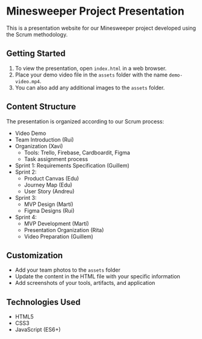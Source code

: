 # Minesweeper Project Presentation

This is a presentation website for our Minesweeper project developed using the Scrum methodology.

## Getting Started

1. To view the presentation, open `index.html` in a web browser.
2. Place your demo video file in the `assets` folder with the name `demo-video.mp4`.
3. You can also add any additional images to the `assets` folder.

## Content Structure

The presentation is organized according to our Scrum process:

- Video Demo
- Team Introduction (Rui)
- Organization (Xavi)
  - Tools: Trello, Firebase, Cardboardit, Figma
  - Task assignment process
- Sprint 1: Requirements Specification (Guillem)
- Sprint 2: 
  - Product Canvas (Edu)
  - Journey Map (Edu)
  - User Story (Andreu)
- Sprint 3:
  - MVP Design (Martí)
  - Figma Designs (Rui)
- Sprint 4:
  - MVP Development (Martí)
  - Presentation Organization (Rita)
  - Video Preparation (Guillem)

## Customization

- Add your team photos to the `assets` folder
- Update the content in the HTML file with your specific information
- Add screenshots of your tools, artifacts, and application

## Technologies Used

- HTML5
- CSS3
- JavaScript (ES6+)